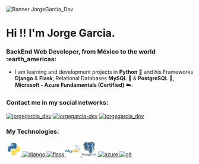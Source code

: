 ![Banner JorgeGarcia_Dev](https://res.cloudinary.com/duckwaaai/image/upload/f_auto,q_auto/v1/JorgeGarcia_Dev/dtcpz4vpcmrihl4b7qbe)

<h1 align="left">Hi !! I'm Jorge Garcia.</h1>
<h3 align="left">BackEnd Web Developer, from México to the world :earth_americas: </h3>

- I am learning and development projects in **Python** :snake: and his Frameworks **Django** & **Flask**, Relational Databases **MySQL** :dolphin: & **PostgreSQL** :elephant:, **Microsoft - Azure Fundamentals (Certified)** :cloud:.

<h3 align="left">Contact me in my social networks:</h3>
<p align="left">
<a href="https://twitter.com/jorgegarcia_dev" target="blank"><img align="center" src="https://raw.githubusercontent.com/rahuldkjain/github-profile-readme-generator/master/src/images/icons/Social/twitter.svg" alt="jorgegarcia_dev" height="30" width="40" /></a>
<a href="https://linkedin.com/in/jorgegarcia-dev" target="blank"><img align="center" src="https://raw.githubusercontent.com/rahuldkjain/github-profile-readme-generator/master/src/images/icons/Social/linked-in-alt.svg" alt="jorgegarcia-dev" height="30" width="40" /></a>
<a href="https://instagram.com/jorgegarcia_dev" target="blank"><img align="center" src="https://raw.githubusercontent.com/rahuldkjain/github-profile-readme-generator/master/src/images/icons/Social/instagram.svg" alt="jorgegarcia_dev" height="30" width="40" /></a>
</p>

<h3 align="left">My Technologies:</h3>
<p align="left"> <a href="https://www.python.org" target="_blank" rel="noreferrer"> <img src="https://raw.githubusercontent.com/devicons/devicon/master/icons/python/python-original.svg" alt="python" width="40" height="40"/> </a> <a href="https://www.djangoproject.com/" target="_blank" rel="noreferrer"> <img src="https://cdn.worldvectorlogo.com/logos/django.svg" alt="django" width="40" height="40"/> </a> <a href="https://flask.palletsprojects.com/" target="_blank" rel="noreferrer"> <img src="https://www.vectorlogo.zone/logos/pocoo_flask/pocoo_flask-icon.svg" alt="flask" width="40" height="40"/> </a> <a href="https://www.mysql.com/" target="_blank" rel="noreferrer"> <img src="https://raw.githubusercontent.com/devicons/devicon/master/icons/mysql/mysql-original-wordmark.svg" alt="mysql" width="40" height="40"/> </a> <a href="https://www.postgresql.org" target="_blank" rel="noreferrer"> <img src="https://raw.githubusercontent.com/devicons/devicon/master/icons/postgresql/postgresql-original-wordmark.svg" alt="postgresql" width="40" height="40"/> </a> <a href="https://azure.microsoft.com/en-in/" target="_blank" rel="noreferrer"> <img src="https://www.vectorlogo.zone/logos/microsoft_azure/microsoft_azure-icon.svg" alt="azure" width="40" height="40"/> </a> <a href="https://git-scm.com/" target="_blank" rel="noreferrer"> <img src="https://www.vectorlogo.zone/logos/git-scm/git-scm-icon.svg" alt="git" width="40" height="40"/> </a> </p>
